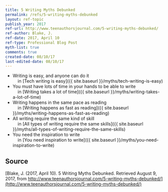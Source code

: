 ```yaml
---
title: 5 Writing Myths Debunked
permalink: /refs/5-writing-myths-debunked
layout: ref-topic
publish_year: 2017
ref-url: http://www.teenauthorsjournal.com/5-writing-myths-debunked/
ref-author: Blake, J.
ref-date: 2017, April 10
ref-type: Professional Blog Post
myth-list: true
comments: true
created-date: 08/10/17
last-edited-date: 08/10/17
---
```


* Writing is easy, and anyone can do it<br />&nbsp;&nbsp;&nbsp;&nbsp;in [Tech writing is easy]({{ site.baseurl }}/myths/tech-writing-is-easy)
* You must have lots of time in your hands to be able to write<br />&nbsp;&nbsp;&nbsp;&nbsp;in [Writing takes a lot of time]({{ site.baseurl }}/myths/writing-takes-a-lot-of-time)
* Writing happens in the same pace as reading<br />&nbsp;&nbsp;&nbsp;&nbsp;in [Writing happens as fast as reading]({{ site.baseurl }}/myths/writing-happens-as-fast-as-reading)
* All writing require the same kind of skill<br />&nbsp;&nbsp;&nbsp;&nbsp;in [All types of writing require the same skills]({{ site.baseurl }}/myths/all-types-of-writing-require-the-same-skills)
* You need the inspiration to write<br />&nbsp;&nbsp;&nbsp;&nbsp;in [You need inspiration to write]({{ site.baseurl }}/myths/you-need-inspiration-to-write)

## Source

[Blake, J. (2017, April 10). 5 Writing Myths Debunked. Retrieved August 9, 2017, from http://www.teenauthorsjournal.com/5-writing-myths-debunked/](http://www.teenauthorsjournal.com/5-writing-myths-debunked/)
